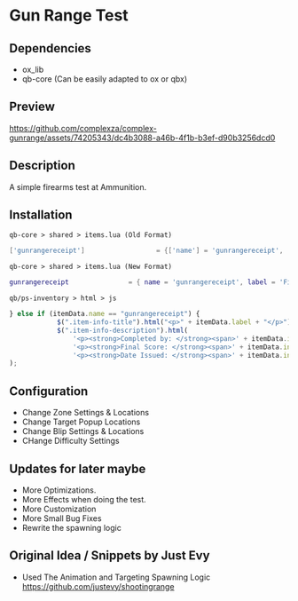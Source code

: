 # Gun Range Test

## Dependencies
* ox_lib
* qb-core (Can be easily adapted to ox or qbx)

## Preview
https://github.com/complexza/complex-gunrange/assets/74205343/dc4b3088-a46b-4f1b-b3ef-d90b3256dcd0

## Description
A simple firearms test at Ammunition.

## Installation
`qb-core > shared > items.lua (Old Format)`
```lua
['gunrangereceipt'] 				 = {['name'] = 'gunrangereceipt', 			  	 ['label'] = 'Firearms Range Receipt', 					['weight'] = 1000, 		['type'] = 'item', 		['image'] = 'ticket.png', 					['unique'] = true, 		['useable'] = false, 	['shouldClose'] = true,	   ['combinable'] = nil,   ['description'] = 'Receipt from the your firearms test!'},
```
`qb-core > shared > items.lua (New Format)`
```lua
gunrangereceipt               = { name = 'gunrangereceipt', label = 'Firearms Test', weight = 1000, image = 'ticket.png', unique = true, useable = false, description = 'Test Results from Firing Range' },
```

`qb/ps-inventory > html > js`
```js
} else if (itemData.name == "gunrangereceipt") {
            $(".item-info-title").html("<p>" + itemData.label + "</p>");
            $(".item-info-description").html(
                '<p><strong>Completed by: </strong><span>' + itemData.info.citizenname + '</span></p>' +
                '<p><strong>Final Score: </strong><span>' + itemData.info.score + '</span></p>' +
                '<p><strong>Date Issued: </strong><span>' + itemData.info.date + '</span></p>'
);
```

## Configuration
* Change Zone Settings & Locations
* Change Target Popup Locations
* Change Blip Settings & Locations
* CHange Difficulty Settings

## Updates for later maybe
* More Optimizations.
* More Effects when doing the test.
* More Customization
* More Small Bug Fixes
* Rewrite the spawning logic

## Original Idea / Snippets by Just Evy
* Used The Animation and Targeting Spawning Logic
[](https://github.com/justevy/shootingrange)https://github.com/justevy/shootingrange
